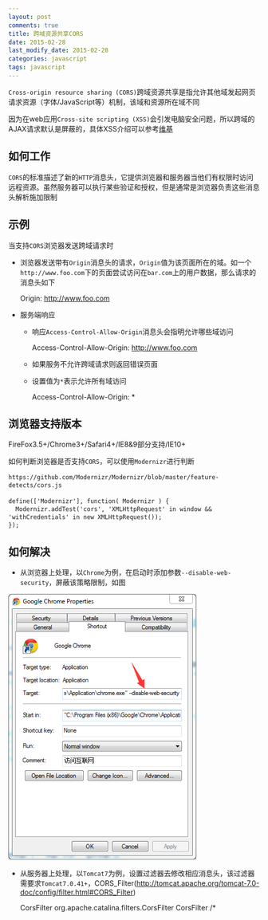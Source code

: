 ```yaml
---
layout: post
comments: true
title: 跨域资源共享CORS
date: 2015-02-28
last_modify_date: 2015-02-28 
categories: javascript
tags: javascript
---
```


`Cross-origin resource sharing (CORS)`跨域资源共享是指允许其他域发起网页请求资源（字体/JavaScript等）机制，该域和资源所在域不同

因为在web应用`Cross-site scripting (XSS)`会引发电脑安全问题，所以跨域的AJAX请求默认是屏蔽的，具体XSS介绍可以参考[维基](http://en.wikipedia.org/wiki/Cross-site_scripting)

## 如何工作
`CORS`的标准描述了新的`HTTP`消息头，它提供浏览器和服务器当他们有权限时访问远程资源。虽然服务器可以执行某些验证和授权，但是通常是浏览器负责这些消息头解析施加限制

## 示例
当支持`CORS`浏览器发送跨域请求时

- 浏览器发送带有`Origin`消息头的请求，`Origin`值为该页面所在的域。如一个`http://www.foo.com`下的页面尝试访问在`bar.com`上的用户数据，那么请求的消息头如下

	Origin: http://www.foo.com
	
- 服务端响应
	- 响应`Access-Control-Allow-Origin`消息头会指明允许哪些域访问
	
		Access-Control-Allow-Origin: http://www.foo.com
		
	- 如果服务不允许跨域请求则返回错误页面
	
	- 设置值为`*`表示允许所有域访问
	
		Access-Control-Allow-Origin: *

## 浏览器支持版本
FireFox3.5+/Chrome3+/Safari4+/IE8&9部分支持/IE10+

如何判断浏览器是否支持`CORS`，可以使用`Modernizr`进行判断

	https://github.com/Modernizr/Modernizr/blob/master/feature-detects/cors.js
	
	define(['Modernizr'], function( Modernizr ) {
	  Modernizr.addTest('cors', 'XMLHttpRequest' in window && 'withCredentials' in new XMLHttpRequest());
	});
	
## 如何解决

- 从浏览器上处理，以`Chrome`为例，在启动时添加参数`--disable-web-security`，屏蔽该策略限制，如图

![](/images/posts/disable-web-security.png)

- 从服务器上处理，以`Tomcat7`为例，设置过滤器去修改相应消息头，该过滤器需要求`Tomcat7.0.41+`，CORS_Filter(http://tomcat.apache.org/tomcat-7.0-doc/config/filter.html#CORS_Filter)

	<filter>
	  <filter-name>CorsFilter</filter-name>
	  <filter-class>org.apache.catalina.filters.CorsFilter</filter-class>
	</filter>
	<filter-mapping>
	  <filter-name>CorsFilter</filter-name>
	  <url-pattern>/*</url-pattern>
	</filter-mapping>






